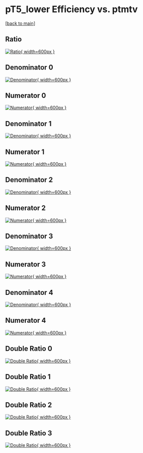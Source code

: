 # pT5_lower Efficiency vs. ptmtv

[[back to main](./)]



## Ratio

[![Ratio](../mtv/var/pT5_lower_vtr_0_1_eff_ptmtv.png){ width=600px }](../mtv/var/pT5_lower_vtr_0_1_eff_ptmtv.pdf)

## Denominator 0

[![Denominator](../mtv/den/pT5_lower_vtr_0_1_eff_ptmtv_den0.png){ width=600px }](../mtv/den/pT5_lower_vtr_0_1_eff_ptmtv_den0.pdf)

## Numerator 0

[![Numerator](../mtv/num/pT5_lower_vtr_0_1_eff_ptmtv_num0.png){ width=600px }](../mtv/num/pT5_lower_vtr_0_1_eff_ptmtv_num0.pdf)

## Denominator 1

[![Denominator](../mtv/den/pT5_lower_vtr_0_1_eff_ptmtv_den1.png){ width=600px }](../mtv/den/pT5_lower_vtr_0_1_eff_ptmtv_den1.pdf)

## Numerator 1

[![Numerator](../mtv/num/pT5_lower_vtr_0_1_eff_ptmtv_num1.png){ width=600px }](../mtv/num/pT5_lower_vtr_0_1_eff_ptmtv_num1.pdf)

## Denominator 2

[![Denominator](../mtv/den/pT5_lower_vtr_0_1_eff_ptmtv_den2.png){ width=600px }](../mtv/den/pT5_lower_vtr_0_1_eff_ptmtv_den2.pdf)

## Numerator 2

[![Numerator](../mtv/num/pT5_lower_vtr_0_1_eff_ptmtv_num2.png){ width=600px }](../mtv/num/pT5_lower_vtr_0_1_eff_ptmtv_num2.pdf)

## Denominator 3

[![Denominator](../mtv/den/pT5_lower_vtr_0_1_eff_ptmtv_den3.png){ width=600px }](../mtv/den/pT5_lower_vtr_0_1_eff_ptmtv_den3.pdf)

## Numerator 3

[![Numerator](../mtv/num/pT5_lower_vtr_0_1_eff_ptmtv_num3.png){ width=600px }](../mtv/num/pT5_lower_vtr_0_1_eff_ptmtv_num3.pdf)

## Denominator 4

[![Denominator](../mtv/den/pT5_lower_vtr_0_1_eff_ptmtv_den4.png){ width=600px }](../mtv/den/pT5_lower_vtr_0_1_eff_ptmtv_den4.pdf)

## Numerator 4

[![Numerator](../mtv/num/pT5_lower_vtr_0_1_eff_ptmtv_num4.png){ width=600px }](../mtv/num/pT5_lower_vtr_0_1_eff_ptmtv_num4.pdf)

## Double Ratio 0

[![Double Ratio](../mtv/ratio/pT5_lower_vtr_0_1_eff_ptmtv_ratio0.png){ width=600px }](../mtv/ratio/pT5_lower_vtr_0_1_eff_ptmtv_ratio0.pdf)

## Double Ratio 1

[![Double Ratio](../mtv/ratio/pT5_lower_vtr_0_1_eff_ptmtv_ratio1.png){ width=600px }](../mtv/ratio/pT5_lower_vtr_0_1_eff_ptmtv_ratio1.pdf)

## Double Ratio 2

[![Double Ratio](../mtv/ratio/pT5_lower_vtr_0_1_eff_ptmtv_ratio2.png){ width=600px }](../mtv/ratio/pT5_lower_vtr_0_1_eff_ptmtv_ratio2.pdf)

## Double Ratio 3

[![Double Ratio](../mtv/ratio/pT5_lower_vtr_0_1_eff_ptmtv_ratio3.png){ width=600px }](../mtv/ratio/pT5_lower_vtr_0_1_eff_ptmtv_ratio3.pdf)


